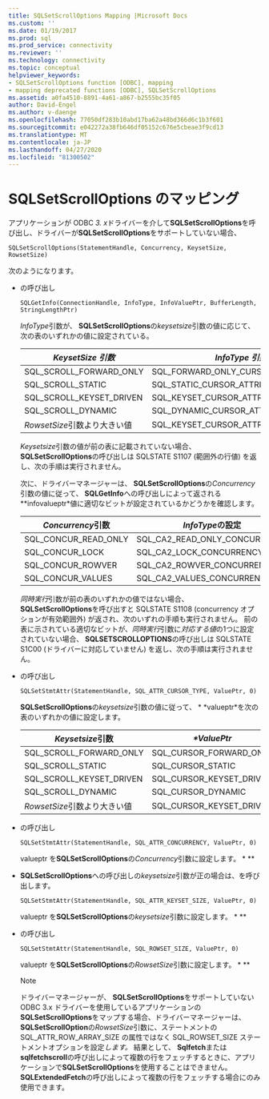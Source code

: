 ```yaml
---
title: SQLSetScrollOptions Mapping |Microsoft Docs
ms.custom: ''
ms.date: 01/19/2017
ms.prod: sql
ms.prod_service: connectivity
ms.reviewer: ''
ms.technology: connectivity
ms.topic: conceptual
helpviewer_keywords:
- SQLSetScrollOptions function [ODBC], mapping
- mapping deprecated functions [ODBC], SQLSetScrollOptions
ms.assetid: a0fa4510-8891-4a61-a867-b2555bc35f05
author: David-Engel
ms.author: v-daenge
ms.openlocfilehash: 77050df283b10abd17ba62a48bd366d6c1b3f601
ms.sourcegitcommit: e042272a38fb646df05152c676e5cbeae3f9cd13
ms.translationtype: MT
ms.contentlocale: ja-JP
ms.lasthandoff: 04/27/2020
ms.locfileid: "81300502"
---
```

# <a name="sqlsetscrolloptions-mapping"></a>SQLSetScrollOptions のマッピング
アプリケーションが ODBC *3. x*ドライバーを介して**SQLSetScrollOptions**を呼び出し、ドライバーが**SQLSetScrollOptions**をサポートしていない場合、  
  
```  
SQLSetScrollOptions(StatementHandle, Concurrency, KeysetSize, RowsetSize)  
```  
  
 次のようになります。  
  
-   の呼び出し  
  
    ```  
    SQLGetInfo(ConnectionHandle, InfoType, InfoValuePtr, BufferLength, StringLengthPtr)  
    ```  
  
     *InfoType*引数が、 **SQLSetScrollOptions**の*keysetsize*引数の値に応じて、次の表のいずれかの値に設定されている。  
  
    |*KeysetSize 引数*|*InfoType 引数*|  
    |---------------------------|-------------------------|  
    |SQL_SCROLL_FORWARD_ONLY|SQL_FORWARD_ONLY_CURSOR_ATTRIBUTES2|  
    |SQL_SCROLL_STATIC|SQL_STATIC_CURSOR_ATTRIBUTES2|  
    |SQL_SCROLL_KEYSET_DRIVEN|SQL_KEYSET_CURSOR_ATTRIBUTES2|  
    |SQL_SCROLL_DYNAMIC|SQL_DYNAMIC_CURSOR_ATTRIBUTES2|  
    |*RowsetSize*引数より大きい値|SQL_KEYSET_CURSOR_ATTRIBUTES2|  
  
     *Keysetsize*引数の値が前の表に記載されていない場合、 **SQLSetScrollOptions**の呼び出しは SQLSTATE S1107 (範囲外の行値) を返し、次の手順は実行されません。  
  
     次に、ドライバーマネージャーは、 **SQLSetScrollOptions**の*Concurrency*引数の値に従って、 **SQLGetInfo**への呼び出しによって返される **infovalueptr*値に適切なビットが設定されているかどうかを確認します。  
  
    |*Concurrency*引数|*InfoType*の設定|  
    |----------------------------|------------------------|  
    |SQL_CONCUR_READ_ONLY|SQL_CA2_READ_ONLY_CONCURRENCY|  
    |SQL_CONCUR_LOCK|SQL_CA2_LOCK_CONCURRENCY|  
    |SQL_CONCUR_ROWVER|SQL_CA2_ROWVER_CONCURRENCY|  
    |SQL_CONCUR_VALUES|SQL_CA2_VALUES_CONCURRENCY|  
  
     *同時実行*引数が前の表のいずれかの値ではない場合、 **SQLSetScrollOptions**を呼び出すと SQLSTATE S1108 (concurrency オプションが有効範囲外) が返され、次のいずれの手順も実行されません。 前の表に示されている適切なビットが、*同時実行*引数に*対応する値*の1つに設定されていない場合、 **SQLSETSCROLLOPTIONS**の呼び出しは SQLSTATE S1C00 (ドライバーに対応していません) を返し、次の手順は実行されません。  
  
-   の呼び出し  
  
    ```  
    SQLSetStmtAttr(StatementHandle, SQL_ATTR_CURSOR_TYPE, ValuePtr, 0)  
    ```  
  
     **SQLSetScrollOptions**の*keysetsize*引数の値に従って、 * \*valueptr*を次の表のいずれかの値に設定します。  
  
    |*Keysetsize*引数|*\*ValuePtr*|  
    |---------------------------|------------------|  
    |SQL_SCROLL_FORWARD_ONLY|SQL_CURSOR_FORWARD_ONLY|  
    |SQL_SCROLL_STATIC|SQL_CURSOR_STATIC|  
    |SQL_SCROLL_KEYSET_DRIVEN|SQL_CURSOR_KEYSET_DRIVEN|  
    |SQL_SCROLL_DYNAMIC|SQL_CURSOR_DYNAMIC|  
    |*RowsetSize*引数より大きい値|SQL_CURSOR_KEYSET_DRIVEN|  
  
-   の呼び出し  
  
    ```  
    SQLSetStmtAttr(StatementHandle, SQL_ATTR_CONCURRENCY, ValuePtr, 0)  
    ```  
  
     valueptr を**SQLSetScrollOptions**の*Concurrency*引数に設定します。 * \**  
  
-   **SQLSetScrollOptions**への呼び出しの*keysetsize*引数が正の場合は、を呼び出します。  
  
    ```  
    SQLSetStmtAttr(StatementHandle, SQL_ATTR_KEYSET_SIZE, ValuePtr, 0)  
    ```  
  
     valueptr を**SQLSetScrollOptions**の*keysetsize*引数に設定します。 * \**  
  
-   の呼び出し  
  
    ```  
    SQLSetStmtAttr(StatementHandle, SQL_ROWSET_SIZE, ValuePtr, 0)  
    ```  
  
     valueptr を**SQLSetScrollOptions**の*RowsetSize*引数に設定します。 * \**  
  
    > [!NOTE]  
    >  ドライバーマネージャーが、 **SQLSetScrollOptions**をサポートしていない ODBC 3.x ドライバーを使用しているアプリケーションの**SQLSetScrollOptions**をマップする場合、ドライバーマネージャーは、 **SQLSetScrollOption**の*RowsetSize*引数に、ステートメントの SQL_ATTR_ROW_ARRAY_SIZE の属性ではなく SQL_ROWSET_SIZE ステートメントオプションを設定*します。* 結果として、 **Sqlfetch**または**sqlfetchscroll**の呼び出しによって複数の行をフェッチするときに、アプリケーションで**SQLSetScrollOptions**を使用することはできません。 **SQLExtendedFetch**の呼び出しによって複数の行をフェッチする場合にのみ使用できます。
